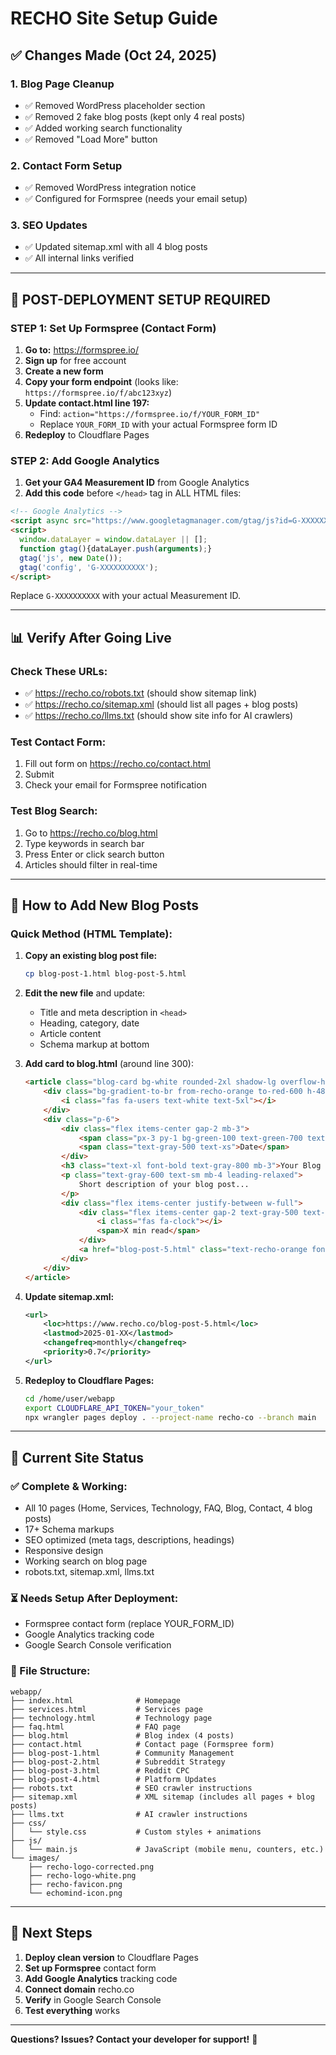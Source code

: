 # RECHO Site Setup Guide

## ✅ Changes Made (Oct 24, 2025)

### 1. Blog Page Cleanup
- ✅ Removed WordPress placeholder section
- ✅ Removed 2 fake blog posts (kept only 4 real posts)
- ✅ Added working search functionality
- ✅ Removed "Load More" button

### 2. Contact Form Setup
- ✅ Removed WordPress integration notice
- ✅ Configured for Formspree (needs your email setup)

### 3. SEO Updates
- ✅ Updated sitemap.xml with all 4 blog posts
- ✅ All internal links verified

---

## 🔧 POST-DEPLOYMENT SETUP REQUIRED

### STEP 1: Set Up Formspree (Contact Form)

1. **Go to:** https://formspree.io/
2. **Sign up** for free account
3. **Create a new form**
4. **Copy your form endpoint** (looks like: `https://formspree.io/f/abc123xyz`)
5. **Update contact.html line 197:**
   - Find: `action="https://formspree.io/f/YOUR_FORM_ID"`
   - Replace `YOUR_FORM_ID` with your actual Formspree form ID
6. **Redeploy** to Cloudflare Pages

### STEP 2: Add Google Analytics

1. **Get your GA4 Measurement ID** from Google Analytics
2. **Add this code** before `</head>` tag in ALL HTML files:

```html
<!-- Google Analytics -->
<script async src="https://www.googletagmanager.com/gtag/js?id=G-XXXXXXXXXX"></script>
<script>
  window.dataLayer = window.dataLayer || [];
  function gtag(){dataLayer.push(arguments);}
  gtag('js', new Date());
  gtag('config', 'G-XXXXXXXXXX');
</script>
```

Replace `G-XXXXXXXXXX` with your actual Measurement ID.

---

## 📊 Verify After Going Live

### Check These URLs:
- ✅ https://recho.co/robots.txt (should show sitemap link)
- ✅ https://recho.co/sitemap.xml (should list all pages + blog posts)
- ✅ https://recho.co/llms.txt (should show site info for AI crawlers)

### Test Contact Form:
1. Fill out form on https://recho.co/contact.html
2. Submit
3. Check your email for Formspree notification

### Test Blog Search:
1. Go to https://recho.co/blog.html
2. Type keywords in search bar
3. Press Enter or click search button
4. Articles should filter in real-time

---

## 📝 How to Add New Blog Posts

### Quick Method (HTML Template):

1. **Copy an existing blog post file:**
   ```bash
   cp blog-post-1.html blog-post-5.html
   ```

2. **Edit the new file** and update:
   - Title and meta description in `<head>`
   - Heading, category, date
   - Article content
   - Schema markup at bottom

3. **Add card to blog.html** (around line 300):
   ```html
   <article class="blog-card bg-white rounded-2xl shadow-lg overflow-hidden hover:shadow-2xl transition-all duration-300 transform hover:-translate-y-2">
       <div class="bg-gradient-to-br from-recho-orange to-red-600 h-48 flex items-center justify-center">
           <i class="fas fa-users text-white text-5xl"></i>
       </div>
       <div class="p-6">
           <div class="flex items-center gap-2 mb-3">
               <span class="px-3 py-1 bg-green-100 text-green-700 text-xs rounded-full font-semibold">Category</span>
               <span class="text-gray-500 text-xs">Date</span>
           </div>
           <h3 class="text-xl font-bold text-gray-800 mb-3">Your Blog Post Title</h3>
           <p class="text-gray-600 text-sm mb-4 leading-relaxed">
               Short description of your blog post...
           </p>
           <div class="flex items-center justify-between w-full">
               <div class="flex items-center gap-2 text-gray-500 text-xs">
                   <i class="fas fa-clock"></i>
                   <span>X min read</span>
               </div>
               <a href="blog-post-5.html" class="text-recho-orange font-semibold text-sm hover:underline">Read Article</a>
           </div>
       </div>
   </article>
   ```

4. **Update sitemap.xml:**
   ```xml
   <url>
       <loc>https://www.recho.co/blog-post-5.html</loc>
       <lastmod>2025-01-XX</lastmod>
       <changefreq>monthly</changefreq>
       <priority>0.7</priority>
   </url>
   ```

5. **Redeploy to Cloudflare Pages:**
   ```bash
   cd /home/user/webapp
   export CLOUDFLARE_API_TOKEN="your_token"
   npx wrangler pages deploy . --project-name recho-co --branch main
   ```

---

## 🎯 Current Site Status

### ✅ Complete & Working:
- All 10 pages (Home, Services, Technology, FAQ, Blog, Contact, 4 blog posts)
- 17+ Schema markups
- SEO optimized (meta tags, descriptions, headings)
- Responsive design
- Working search on blog page
- robots.txt, sitemap.xml, llms.txt

### ⏳ Needs Setup After Deployment:
- Formspree contact form (replace YOUR_FORM_ID)
- Google Analytics tracking code
- Google Search Console verification

### 📂 File Structure:
```
webapp/
├── index.html              # Homepage
├── services.html           # Services page
├── technology.html         # Technology page
├── faq.html                # FAQ page
├── blog.html               # Blog index (4 posts)
├── contact.html            # Contact page (Formspree form)
├── blog-post-1.html        # Community Management
├── blog-post-2.html        # Subreddit Strategy  
├── blog-post-3.html        # Reddit CPC
├── blog-post-4.html        # Platform Updates
├── robots.txt              # SEO crawler instructions
├── sitemap.xml             # XML sitemap (includes all pages + blog posts)
├── llms.txt                # AI crawler instructions
├── css/
│   └── style.css           # Custom styles + animations
├── js/
│   └── main.js             # JavaScript (mobile menu, counters, etc.)
└── images/
    ├── recho-logo-corrected.png
    ├── recho-logo-white.png
    ├── recho-favicon.png
    └── echomind-icon.png
```

---

## 🚀 Next Steps

1. **Deploy clean version** to Cloudflare Pages
2. **Set up Formspree** contact form
3. **Add Google Analytics** tracking code
4. **Connect domain** recho.co
5. **Verify** in Google Search Console
6. **Test everything** works

---

**Questions? Issues? Contact your developer for support!** 🎯
